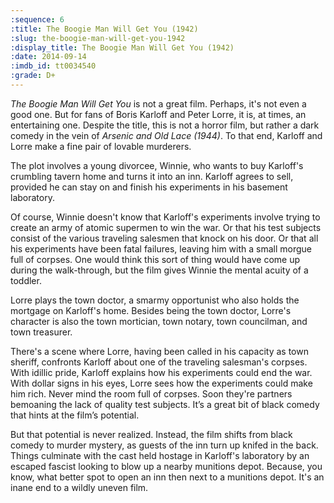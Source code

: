 ```yaml
---
:sequence: 6
:title: The Boogie Man Will Get You (1942)
:slug: the-boogie-man-will-get-you-1942
:display_title: The Boogie Man Will Get You (1942)
:date: 2014-09-14
:imdb_id: tt0034540
:grade: D+
---
```

_The Boogie Man Will Get You_ is not a great film. Perhaps, it's not even a good one. But for fans of Boris Karloff and Peter Lorre, it is, at times, an entertaining one. Despite the title, this is not a horror film, but rather a dark comedy in the vein of _Arsenic and Old Lace (1944)_. To that end, Karloff and Lorre make a fine pair of lovable murderers.

The plot involves a young divorcee, Winnie, who wants to buy Karloff's crumbling tavern home and turns it into an inn. Karloff agrees to sell, provided he can stay on and finish his experiments in his basement laboratory.

Of course, Winnie doesn't know that Karloff's experiments involve trying to create an army of atomic supermen to win the war. Or that his test subjects consist of the various traveling salesmen that knock on his door. Or that all his experiments have been fatal failures, leaving him with a small morgue full of corpses. One would think this sort of thing would have come up during the walk-through, but the film gives Winnie the mental acuity of a toddler.

Lorre plays the town doctor, a smarmy opportunist who also holds the mortgage on Karloff's home. Besides being the town doctor, Lorre's character is also the town mortician, town notary, town councilman, and town treasurer.

There's a scene where Lorre, having been called in his capacity as town sheriff, confronts Karloff about one of the traveling salesman's corpses. With idillic pride, Karloff explains how his experiments could end the war. With dollar signs in his eyes, Lorre sees how the experiments could make him rich. Never mind the room full of corpses. Soon they're partners bemoaning the lack of quality test subjects. It’s a great bit of black comedy that hints at the film’s potential.

But that potential is never realized. Instead, the film shifts from black comedy to murder mystery, as guests of the inn turn up knifed in the back. Things culminate with the cast held hostage in Karloff's laboratory by an escaped fascist looking to blow up a nearby munitions depot. Because, you know, what better spot to open an inn then next to a munitions depot. It's an inane end to a wildly uneven film.